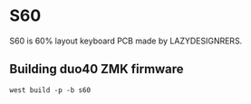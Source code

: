 # S60

S60 is 60% layout keyboard PCB made by LAZYDESIGNRERS. 

## Building duo40 ZMK firmware
```
west build -p -b s60
```
